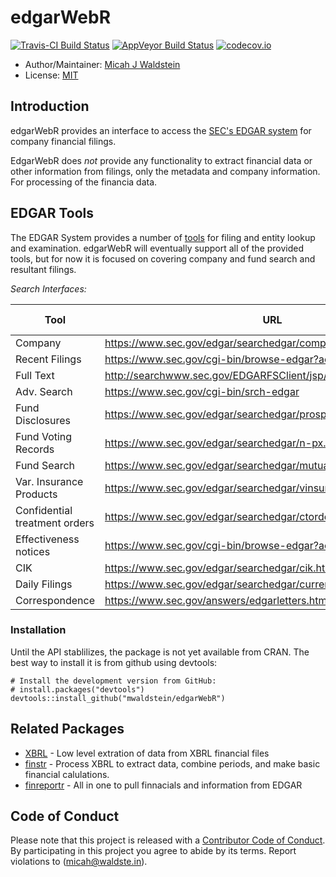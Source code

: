 # edgarWebR

[![Travis-CI Build Status](https://travis-ci.org/mwaldstein/edgarWebR.svg?branch=master)](https://travis-ci.org/mwaldstein/edgarWebR)
[![AppVeyor Build Status](https://ci.appveyor.com/api/projects/status/github/mwaldstein/edgarWebR?branch=master&svg=true)](https://ci.appveyor.com/project/mwaldstein/edgarWebR)
[![codecov.io](https://codecov.io/github/mwaldstein/edgarWebR/coverage.svg?branch=master)](https://codecov.io/github/mwaldstein/edgarWebR?branch=master)


* Author/Maintainer: [Micah J Waldstein](https://micah.waldste.in)
* License: [MIT](https://opensource.org/licenses/MIT)

## Introduction
edgarWebR provides an interface to access the [SEC's EDGAR
system](https://www.sec.gov/edgar/searchedgar/webusers.htm) for company
financial filings.

EdgarWebR does *not* provide any functionality to extract financial data or
other information from filings, only the metadata and company information. For
processing of the financia data.

## EDGAR Tools

The EDGAR System provides a number of [tools](https://www.sec.gov/edgar/searchedgar/webusers.htm)
for filing and entity lookup and examination. edgarWebR will eventually support
all of the provided tools, but for now it is focused on covering company and
fund search and resultant filings.

*Search Interfaces:*

| Tool                          | URL                                                             | edgarWebR function(s) |
|-------------------------------|-----------------------------------------------------------------|-----------------------|
| Company                       | https://www.sec.gov/edgar/searchedgar/companysearch.html        | `company_information` |
| Recent Filings                | https://www.sec.gov/cgi-bin/browse-edgar?action=getcurrent      | N/A |
| Full Text                     | http://searchwww.sec.gov/EDGARFSClient/jsp/EDGAR_MainAccess.jsp | N/A |
| Adv. Search                   | https://www.sec.gov/cgi-bin/srch-edgar                          | N/A |
| Fund Disclosures              | https://www.sec.gov/edgar/searchedgar/prospectus.htm            | N/A |
| Fund Voting Records           | https://www.sec.gov/edgar/searchedgar/n-px.htm                  | N/A |
| Fund Search                   | https://www.sec.gov/edgar/searchedgar/mutualsearch.html         | `fund_search` |
| Var. Insurance Products       | https://www.sec.gov/edgar/searchedgar/vinsurancesearch.html     | N/A |
| Confidential treatment orders | https://www.sec.gov/edgar/searchedgar/ctorders.htm              | N/A |
| Effectiveness notices         | https://www.sec.gov/cgi-bin/browse-edgar?action=geteffect       | N/A |
| CIK                           | https://www.sec.gov/edgar/searchedgar/cik.htm                   | N/A |
| Daily Filings                 | https://www.sec.gov/edgar/searchedgar/currentevents.htm         | N/A |
| Correspondence                | https://www.sec.gov/answers/edgarletters.htm                    | N/A |

### Installation
Until the API stablilizes, the package is not yet available from CRAN. The best
way to install it is from github using devtools:
```{r}
# Install the development version from GitHub:
# install.packages("devtools")
devtools::install_github("mwaldstein/edgarWebR")
```

## Related Packages
 * [XBRL](https://CRAN.R-project.org/package=XBRL) - Low level
   extration of data from XBRL financial files
 * [finstr](https://github.com/bergant/finstr) - Process XBRL to extract data,
   combine periods, and make basic financial calulations.
 * [finreportr](https://github.com/sewardlee337/finreportr) - All in one to
   pull finnacials and information from EDGAR

Code of Conduct
---------------
Please note that this project is released with a [Contributor Code of
Conduct](CONDUCT.md). By participating in this project you agree to abide by
its terms. Report violations to (micah@waldste.in).
